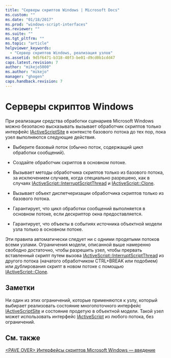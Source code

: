 ```yaml
---
title: "Серверы скриптов Windows | Microsoft Docs"
ms.custom: ""
ms.date: "01/18/2017"
ms.prod: "windows-script-interfaces"
ms.reviewer: ""
ms.suite: ""
ms.tgt_pltfrm: ""
ms.topic: "article"
helpviewer_keywords: 
  - "Сервер скриптов Windows, реализация узлов"
ms.assetid: 9d5f6471-b318-40f3-be01-d9cd0b1cdd47
caps.latest.revision: 7
author: "mikejo5000"
ms.author: "mikejo"
manager: "ghogen"
caps.handback.revision: 7
---
```

# Серверы скриптов Windows
При реализации средства обработки сценариев Microsoft Windows можно безопасно высказывать вызывает обработчик скриптов только интерфейс [IActiveScriptSite](../winscript/reference/iactivescriptsite.md) в контексте базового потока до тех пор, пока узел выполняются следующие действия.  
  
-   Выберите базовый поток \(обычно поток, содержащий цикл обработки сообщений\).  
  
-   Создайте обработчик скриптов в основном потоке.  
  
-   Вызывает методы обработчика скриптов только из базового потока, за исключением случаев, когда специально разрешено, как в случаях [IActiveScript::InterruptScriptThread](../winscript/reference/iactivescript-interruptscriptthread.md) и [IActiveScript::Clone](../winscript/reference/iactivescript-clone.md).  
  
-   Вызывает объект диспетчеризации обработчика скриптов только из базового потока.  
  
-   Гарантирует, что цикл обработки сообщений выполняется в основном потоке, если дескриптор окна предоставляется.  
  
-   Гарантирует, что объекты в событиях источника объектной модели узла только в основном потоке.  
  
 Эти правила автоматически следует ни с одними продетыми потоков всеми узлами.  Ограничения модели, описанной выше намеренно свободно достаточно, чтобы разрешить узел, чтобы прервать вставленный скрипт путем вызова [IActiveScript::InterruptScriptThread](../winscript/reference/iactivescript-interruptscriptthread.md) из другого потока \(начатого обработчиком CTRL\+BREAK или подобием\) или дублирования скрипт в новом потоке с помощью [IActiveScript::Clone](../winscript/reference/iactivescript-clone.md).  
  
## Заметки  
 Ни один из этих ограничений, которые применяются к узлу, который выбирает реализовать состояние многопоточного интерфейс [IActiveScriptSite](../winscript/reference/iactivescriptsite.md) и состояние продетую в объектной модели.  Такой узел может использовать интерфейс [IActiveScript](../winscript/reference/iactivescript.md) из любого потока, без ограничений.  
  
## См. также  
 [\<PAVE OVER\> Интерфейсы скриптов Microsoft Windows — введение](http://msdn.microsoft.com/library/3d10169f-2984-49ef-90c6-dd89c97f1dd6)